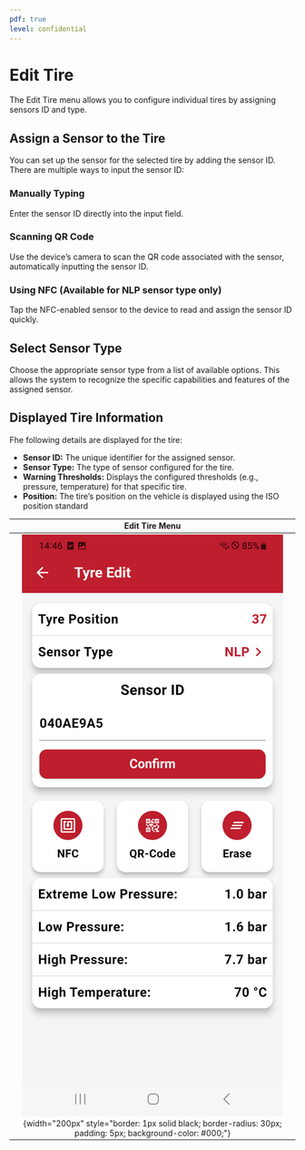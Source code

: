 ```yaml
---
pdf: true
level: confidential
---
```

# Edit Tire

The Edit Tire menu allows you to configure individual tires by assigning sensors ID and type.

## Assign a Sensor to the Tire

You can set up the sensor for the selected tire by adding the sensor ID. There are multiple ways to input the sensor ID:

### Manually Typing

Enter the sensor ID directly into the input field.

### Scanning QR Code

Use the device’s camera to scan the QR code associated with the sensor, automatically inputting the sensor ID.

### Using NFC (Available for NLP sensor type only)

Tap the NFC-enabled sensor to the device to read and assign the sensor ID quickly.

## Select Sensor Type

Choose the appropriate sensor type from a list of available options.
This allows the system to recognize the specific capabilities and features of the assigned sensor.

## Displayed Tire Information

Fhe following details are displayed for the tire:

- **Sensor ID:** The unique identifier for the assigned sensor.
- **Sensor Type:** The type of sensor configured for the tire.
- **Warning Thresholds:** Displays the configured thresholds (e.g., pressure, temperature) for that specific tire.
- **Position:** The tire’s position on the vehicle is displayed using the ISO position standard

| **Edit Tire Menu**       |
|:----------------------:|
| ![Edit Tire Menu](images/editTire.PNG){width="200px" style="border: 1px solid black; border-radius: 30px; padding: 5px; background-color: #000;"} |
